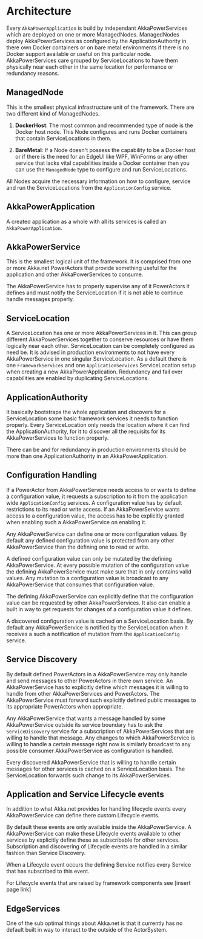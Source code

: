 # Architecture

Every ```AkkaPowerApplication``` is build by independant AkkaPowerServices which are deployed on one or more ManagedNodes. ManagedNodes deploy AkkaPowerServices as configured by the ApplicationAuthority in there own Docker containers or on bare metal environments if there is no Docker support available or useful on this particular node. AkkaPowerServices care grouped by ServiceLocations to have them physically near each other in the same location for performance or redundancy reasons.

## ManagedNode

This is the smallest physical infrastructure unit of the framework. There are two different kind of ManagedNodes.

1. **DockerHost**: The most common and recommended type of node is the Docker host node. This Node configures and runs Docker containers that contain ServiceLocations in them.

2. **BareMetal**: If a Node doesn't possess the capability to be a Docker host or if there is the need for an EdgeUI like WPF, WinForms or any other service that lacks vital capabilities inside a Docker container then you can use the ```ManagedNode``` type to configure and run ServiceLocations.

All Nodes acquire the necessary information on how to configure, service and run the ServiceLocations from the ```ApplicationConfig``` service.

## AkkaPowerApplication

A created application as a whole with all its services is called an ```AkkaPowerApplication```.

## AkkaPowerService

This is the smallest logical unit of the framework. It is comprised from one or more Akka.net PowerActors that provide something useful for the application and other AkkaPowerServices to consume.

The AkkaPowerService has to properly supervise any of it PowerActors it defines and must notify the ServiceLocation if it is not able to continue handle messages properly.

## ServiceLocation

A ServiceLocation has one or more AkkaPowerServices in it. This can group different AkkaPowerServices together to conserve resources or have them logically near each other. ServiceLocation can be completely configured as need be. It is advised in production environments to not have every AkkaPowerService in one singular ServiceLocation. As a default there is one ```FrameworkServices``` and one ```ApplicationServices``` ServiceLocation setup when creating a new AkkaPowerApplication. Redundancy and fail over capabilities are enabled by duplicating ServiceLocations.

## ApplicationAuthority

It basically bootstraps the whole application and discovers for a ServiceLocation some basic framework services it needs to function properly. Every ServiceLocation only needs the location where it can find the ApplicationAuthority, for it to discover all the requisits for its AkkaPowerServices to function properly.

There can be and for redundancy in production environments should be more than one ApplicationAuthority in an AkkaPowerApplication.

## Configuration Handling

If a PowerActor from AkkaPowerService needs access to or wants to define a configuration value, it requests a subscription to it from the application wide ```ApplicationConfig``` services. A configuration value has by default restrictions to its read or write access. If an AkkaPowerService wants access to a configuration value, the access has to be explicitly granted when enabling such a AkkaPowerService on enabling it.

Any AkkaPowerService can define one or more configuration values. By default any defined configuration value is protected from any other AkkaPowerService than the defining one to read or write.

A defined configuration value can only be mutated by the defining AkkaPowerService. At every possible mutation of the configuration value the defining AkkaPowerService must make sure that in only contains valid values. Any mutation to a configuration value is broadcast to any AkkaPowerService that consumes that configuration value.

The defining AkkaPowerService can explicitly define that the configuration value can be requested by other AkkaPowerServices. It also can enable a built in way to get requests for changes of a configuration value it defines.

A discovered configuration value is cached on a ServiceLocation basis. By default any AkkaPowerService is notified by the ServiceLocation when it receives a such a notification of mutation from the ```ApplicationConfig``` service.

## Service Discovery

By default defined PowerActors in a AkkaPowerService may only handle and send messages to other PowerActors in there own service. An AkkaPowerService has to explicitly define which messages it is willing to handle from other AkkaPowerServices and PowerActors. The AkkaPowerService must forward such explicitly defined public messages to its appropriate PowerActors when appropriate.

Any AkkaPowerService that wants a message handled by some AkkaPowerService outside its service boundary has to ask the ```ServiceDiscovery``` service for a subscription of AkkaPowerServices that are willing to handle that message. Any changes to which AkkaPowerService is willing to handle a certain message right now is similarly broadcast to any possible consumer AkkaPowerService as configuration is handled.

Every discovered AkkaPowerService that is willing to handle certain messages for other services is cached on a ServiceLocation basis. The ServiceLocation forwards such change to its AkkaPowerServices.

## Application and Service Lifecycle events

In addition to what Akka.net provides for handling lifecycle events every AkkaPowerService can define there custom Lifecycle events.

By default these events are only available inside the AkkaPowerService. A AkkaPowerService can make these Lifecycle events available to other services by explicitly define these as subscribable for other services. Subscription and discovering of Lifecycle events are handled in a similar fashion than Service Discovery.

When a Lifecycle event occurs the defining Service notifies every Service that has subscribed to this event.

For Lifecycle events that are raised by framework components see [insert page link]

## EdgeServices

One of the sub optimal things about Akka.net is that it currently has no default built in way to interact to the outside of the ActorSystem.